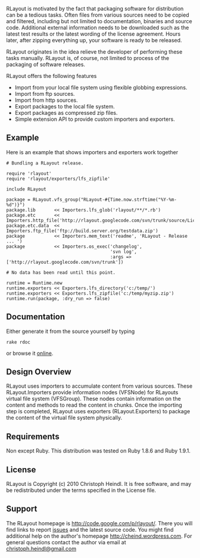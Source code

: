 RLayout is motivated by the fact that packaging software for distribution can be a tedious tasks. Often files from various sources need to be copied and filtered, including but not limited to documentation, binaries and source code. Additional external information needs to be downloaded such as the latest test results or the latest wording of the license agreement. Hours later, after zipping everything up, your software is ready to be released.

RLayout originates in the idea relieve the developer of performing these tasks manually. RLayout is, of course, not limited to process of the packaging of software releases.

RLayout offers the following features
  * Import from your local file system using flexible globbing expressions.
  * Import from ftp sources.
  * Import from http sources.
  * Export packages to the local file system.
  * Export packages as compressed zip files.
  * Simple extension API to provide custom importers and exporters.

## Example ##
Here is an example that shows importers and exporters work together

```
# Bundling a RLayout release.

require 'rlayout'
require 'rlayout/exporters/lfs_zipfile'

include RLayout

package = RLayout.vfs_group("RLayout-#{Time.now.strftime("%Y-%m-%d")}")
package.lib       << Importers.lfs_glob('rlayout/**/*.rb')
package.etc       << Importers.http_file('http://rlayout.googlecode.com/svn/trunk/source/License')
package.etc.data  << Importers.ftp_file('ftp://build.server.org/testdata.zip')
package           << Importers.mem_text('readme', 'RLayout - Release ... ')
package           << Importers.os_exec('changelog', 
                                       'svn log', 
                                       :args => ['http://rlayout.googlecode.com/svn/trunk'])

# No data has been read until this point.

runtime = Runtime.new
runtime.exporters << Exporters.lfs_directory('c:/temp/')
runtime.exporters << Exporters.lfs_zipfile('c:/temp/myzip.zip')
runtime.run(package, :dry_run => false)
```

## Documentation ##
Either generate it from the source yourself by typing
```
rake rdoc
```
or browse it [online](http://rlayout.googlecode.com/svn/trunk/docs/index.html).

## Design Overview ##
RLayout uses importers to accumulate content from various sources. These RLayout.Importers provide information nodes (VFSNode) for RLayouts virtual file system (VFSGroup). These nodes contain information on the content and methods to read the content in chunks. Once the importing step is completed, RLayout uses exporters (RLayout.Exporters) to package the content of the virtual file system physically.

## Requirements ##
Non except Ruby. This distribution was tested on Ruby 1.8.6 and Ruby 1.9.1.

## License ##
RLayout is Copyright (c) 2010 Christoph Heindl. It is free software, and may be redistributed under the terms specified in the License file.

## Support ##
The RLayout homepage is http://code.google.com/p/rlayout/. There you will find links to report [issues](http://code.google.com/p/rlayout/issues/list) and the latest source code.
You might find additional help on the author's homepage http://cheind.wordpress.com. For general questions contact the author via email at christoph.heindl@gmail.com
